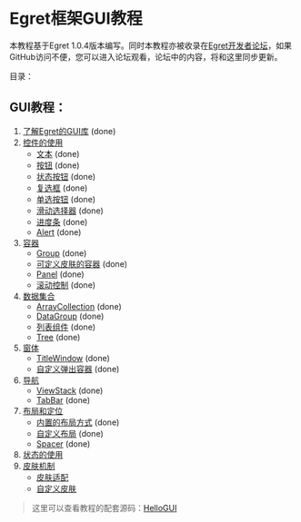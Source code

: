 Egret框架GUI教程
===============

本教程基于Egret 1.0.4版本编写。同时本教程亦被收录在[Egret开发者论坛](http://bbs.egret-labs.org/thread-260-1-1.html)，如果GitHub访问不便，您可以进入论坛观看，论坛中的内容，将和这里同步更新。

目录：

GUI教程：
----------------------------

1. [了解Egret的GUI库](https://github.com/NeoGuo/html5-documents/blob/master/egret-gui/1-intro.md) (done)
2. [控件的使用](https://github.com/NeoGuo/html5-documents/blob/master/egret-gui/2-control.md)
	* [文本](https://github.com/NeoGuo/html5-documents/blob/master/egret-gui/2-1-label.md) (done)
	* [按钮](https://github.com/NeoGuo/html5-documents/blob/master/egret-gui/2-2-button.md) (done)
	* [状态按钮](https://github.com/NeoGuo/html5-documents/blob/master/egret-gui/2-3-toglebutton.md) (done)
	* [复选框](https://github.com/NeoGuo/html5-documents/blob/master/egret-gui/2-4-checkbox.md) (done)
	* [单选按钮](https://github.com/NeoGuo/html5-documents/blob/master/egret-gui/2-5-radiobutton.md) (done)
	* [滑动选择器](https://github.com/NeoGuo/html5-documents/blob/master/egret-gui/2-6-slider.md) (done)
	* [进度条](https://github.com/NeoGuo/html5-documents/blob/master/egret-gui/2-7-progressbar.md) (done)
	* [Alert](https://github.com/NeoGuo/html5-documents/blob/master/egret-gui/2-8-alert.md) (done)
3. [容器](https://github.com/NeoGuo/html5-documents/blob/master/egret-gui/3-container.md)
	* [Group](https://github.com/NeoGuo/html5-documents/blob/master/egret-gui/3-1-group.md) (done)
	* [可定义皮肤的容器](https://github.com/NeoGuo/html5-documents/blob/master/egret-gui/3-2-skinablecontainer.md) (done)
	* [Panel](https://github.com/NeoGuo/html5-documents/blob/master/egret-gui/3-3-panel.md) (done)
	* [滚动控制](https://github.com/NeoGuo/html5-documents/blob/master/egret-gui/3-4-scroller.md) (done)
4. [数据集合](https://github.com/NeoGuo/html5-documents/blob/master/egret-gui/4-data.md)
	* [ArrayCollection](https://github.com/NeoGuo/html5-documents/blob/master/egret-gui/4-1-arraycollection.md) (done)
	* [DataGroup](https://github.com/NeoGuo/html5-documents/blob/master/egret-gui/4-2-datagroup.md) (done)
	* [列表组件](https://github.com/NeoGuo/html5-documents/blob/master/egret-gui/4-3-list.md) (done)
	* [Tree](https://github.com/NeoGuo/html5-documents/blob/master/egret-gui/4-6-tree.md) (done)
5. [窗体](https://github.com/NeoGuo/html5-documents/blob/master/egret-gui/5-window.md)
	* [TitleWindow](https://github.com/NeoGuo/html5-documents/blob/master/egret-gui/5-1-titlewindow.md) (done)
	* [自定义弹出容器](https://github.com/NeoGuo/html5-documents/blob/master/egret-gui/5-2-popup.md) (done)
6. [导航](https://github.com/NeoGuo/html5-documents/blob/master/egret-gui/6-navigator.md)
	* [ViewStack](https://github.com/NeoGuo/html5-documents/blob/master/egret-gui/6-1-viewstack.md) (done)
	* [TabBar](https://github.com/NeoGuo/html5-documents/blob/master/egret-gui/6-2-tabbar.md) (done)
7. [布局和定位](https://github.com/NeoGuo/html5-documents/blob/master/egret-gui/7-layout.md)
	* [内置的布局方式](https://github.com/NeoGuo/html5-documents/blob/master/egret-gui/7-1-defaultlayout.md) (done)
	* [自定义布局](https://github.com/NeoGuo/html5-documents/blob/master/egret-gui/7-2-customlayout.md) (done)
	* [Spacer](https://github.com/NeoGuo/html5-documents/blob/master/egret-gui/7-3-spacer.md) (done)
8. [状态的使用](https://github.com/NeoGuo/html5-documents/blob/master/egret-gui/8-state.md)
9. [皮肤机制](https://github.com/NeoGuo/html5-documents/blob/master/egret-gui/9-skin.md)
	* [皮肤适配](https://github.com/NeoGuo/html5-documents/blob/master/egret-gui/9-1-skinadapter.md)
	* [自定义皮肤](https://github.com/NeoGuo/html5-documents/blob/master/egret-gui/9-2-customskin.md)

> 这里可以查看教程的配套源码：[HelloGUI](https://github.com/NeoGuo/html5-documents/tree/master/egret-gui/demo/HelloGUI/src)
